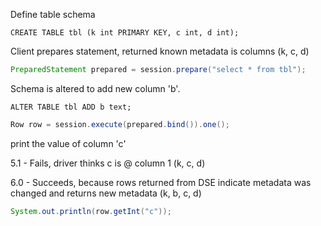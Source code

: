 Define table schema
```
CREATE TABLE tbl (k int PRIMARY KEY, c int, d int);
```

Client prepares statement, returned known metadata is columns (k, c, d)
```java
PreparedStatement prepared = session.prepare("select * from tbl");
```

Schema is altered to add new column 'b'.
```
ALTER TABLE tbl ADD b text;
```
```java
Row row = session.execute(prepared.bind()).one();
```
print the value of column 'c' 

5.1 - Fails, driver thinks c is @ column 1 (k, c, d)

6.0 - Succeeds, because rows returned from DSE indicate metadata was changed and returns new metadata (k, b, c, d)
```java
System.out.println(row.getInt("c"));
```


